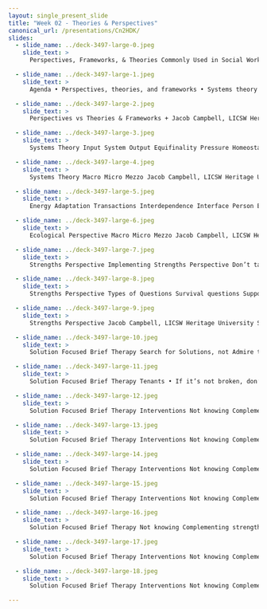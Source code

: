 ```yaml
---
layout: single_present_slide
title: "Week 02 - Theories & Perspectives"
canonical_url: /presentations/Cn2HDK/
slides:
  - slide_name: ../deck-3497-large-0.jpeg
    slide_text: >
      Perspectives, Frameworks, & Theories Commonly Used in Social Work Jacob Campbell, LICSW Heritage University Fall 2019 SOWK 486: Theories of Practice I

  - slide_name: ../deck-3497-large-1.jpeg
    slide_text: >
      Agenda • Perspectives, theories, and frameworks • Systems theory • Ecological perspective • Strengths perspective • Solution focused brief therapy Jacob Campbell, LICSW Heritage University SOWK 486 Fall 2019

  - slide_name: ../deck-3497-large-2.jpeg
    slide_text: >
      Perspectives vs Theories & Frameworks + Jacob Campbell, LICSW Heritage University SOWK 486 Fall 2019

  - slide_name: ../deck-3497-large-3.jpeg
    slide_text: >
      Systems Theory Input System Output Equifinality Pressure Homeostasis Jacob Campbell, LICSW Heritage University Pressure SOWK 486 Fall 2019

  - slide_name: ../deck-3497-large-4.jpeg
    slide_text: >
      Systems Theory Macro Micro Mezzo Jacob Campbell, LICSW Heritage University SOWK 486 Fall 2019

  - slide_name: ../deck-3497-large-5.jpeg
    slide_text: >
      Energy Adaptation Transactions Interdependence Interface Person Ecological Perspective Coping Environment Jacob Campbell, LICSW Heritage University SOWK 486 Fall 2019

  - slide_name: ../deck-3497-large-6.jpeg
    slide_text: >
      Ecological Perspective Macro Micro Mezzo Jacob Campbell, LICSW Heritage University SOWK 486 Fall 2019

  - slide_name: ../deck-3497-large-7.jpeg
    slide_text: >
      Strengths Perspective Implementing Strengths Perspective Don’t take no for an answer Help correct the effects of being labeled Take advantage of the considerable resources of culture and ethnicity Focus of Attention What people learn as they struggle Personal qualities and virtues Talents that people have Cultural and family rituals, beliefs, stories and lore Normalize Dreams and hopes Possibility, solution and strengths focus The community Jacob Campbell, LICSW Heritage University Spirituality / Faith SOWK 486 Fall 2019

  - slide_name: ../deck-3497-large-8.jpeg
    slide_text: >
      Strengths Perspective Types of Questions Survival questions Support questions Exception questions Esteem questions Jacob Campbell, LICSW Heritage University SOWK 486 Fall 2019

  - slide_name: ../deck-3497-large-9.jpeg
    slide_text: >
      Strengths Perspective Jacob Campbell, LICSW Heritage University SOWK 486 Fall 2019

  - slide_name: ../deck-3497-large-10.jpeg
    slide_text: >
      Solution Focused Brief Therapy Search for Solutions, not Admire the Problem

  - slide_name: ../deck-3497-large-11.jpeg
    slide_text: >
      Solution Focused Brief Therapy Tenants • If it’s not broken, don’t fix it • Look for exceptions • Asking questions rather than telling clients what to do • Future is negotiated and created • Complements Jacob Campbell, LICSW Heritage University • Gentle nudging to do more of what is working • Change is constant and inevitable • The solution is not always directly related to the problem SOWK 486 Fall 2019

  - slide_name: ../deck-3497-large-12.jpeg
    slide_text: >
      Solution Focused Brief Therapy Interventions Not knowing Complementing strengths Scaling questions Exception questions Coping questions Miracle question Jacob Campbell, LICSW Heritage University SOWK 486 Fall 2019

  - slide_name: ../deck-3497-large-13.jpeg
    slide_text: >
      Solution Focused Brief Therapy Interventions Not knowing Complementing strengths Scaling questions Exception questions Coping questions Miracle question Jacob Campbell, LICSW Heritage University Clients experts General attitude communicating an abundant, genuine curiosity Micro practice skills SOWK 486 Fall 2019

  - slide_name: ../deck-3497-large-14.jpeg
    slide_text: >
      Solution Focused Brief Therapy Interventions Not knowing Complementing strengths Scaling questions Exception questions Coping questions Strengths perspective Building rapport and giving hope Direct complements: positive evaluation or reaction Indirect complements: a question implying something positive Miracle question Jacob Campbell, LICSW Heritage University SOWK 486 Fall 2019

  - slide_name: ../deck-3497-large-15.jpeg
    slide_text: >
      Solution Focused Brief Therapy Interventions Not knowing Complementing strengths Scaling questions Exception questions Coping questions Motivation, hopefulness, depression, confidence, progress… Techniques for follow-up Miracle question Jacob Campbell, LICSW Heritage University SOWK 486 Fall 2019

  - slide_name: ../deck-3497-large-16.jpeg
    slide_text: >
      Solution Focused Brief Therapy Not knowing Complementing strengths Interventions Problem description vs. exceptions Scaling questions Exception questions Coping questions Miracle question Jacob Campbell, LICSW Heritage University Increase awareness of current/past successes Turning past solutions into present solutions Finding out specifics SOWK 486 Fall 2019

  - slide_name: ../deck-3497-large-17.jpeg
    slide_text: >
      Solution Focused Brief Therapy Interventions Not knowing Complementing strengths Scaling questions Exception questions Coping questions Tailored to help client from feeling overwhelmed A method for exploring exceptions Miracle question Jacob Campbell, LICSW Heritage University SOWK 486 Fall 2019

  - slide_name: ../deck-3497-large-18.jpeg
    slide_text: >
      Solution Focused Brief Therapy Interventions Not knowing Complementing strengths Scaling questions Exception questions Amplifying what the client wants Formatting the question Coping questions Concrete, behavioral, measurable terms Miracle question Realistic terms Jacob Campbell, LICSW Heritage University SOWK 486 Fall 2019

---
```

